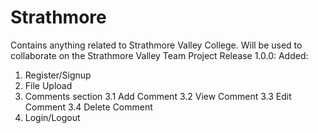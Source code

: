 # Strathmore
Contains anything related to Strathmore Valley College.
Will be used to collaborate on the Strathmore Valley Team Project
Release 1.0.0:
Added: 
1. Register/Signup
2. File Upload
3. Comments section
3.1 Add Comment
3.2 View Comment
3.3 Edit Comment
3.4 Delete Comment
3. Login/Logout

